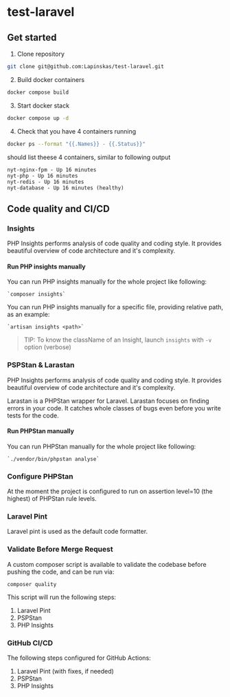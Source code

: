 # test-laravel

## Get started
1. Clone repository
```sh
git clone git@github.com:Lapinskas/test-laravel.git
```
2. Build docker containers
```sh
docker compose build
```
3. Start docker stack
```sh
docker compose up -d
```
4. Check that you have 4 containers running
```sh
docker ps --format "{{.Names}} - {{.Status}}"
```
should list theese 4 containers, similar to following output
```
nyt-nginx-fpm - Up 16 minutes
nyt-php - Up 16 minutes
nyt-redis - Up 16 minutes
nyt-database - Up 16 minutes (healthy)
```
## Code quality and CI/CD

### Insights

PHP Insights performs analysis of code quality and coding style.
It provides beautiful overview of code architecture and it's complexity.

#### Run PHP insights manually

You can run PHP insights manually for the whole project like following:

    `composer insights`

You can run PHP insights manually for a specific file, providing relative path, as an example:

    `artisan insights <path>`

> TIP: To know the className of an Insight, launch `insights` with `-v` option (verbose)

### PSPStan & Larastan

PHP Insights performs analysis of code quality and coding style. It provides beautiful overview of code architecture and it's complexity.

Larastan is a PHPStan wrapper for Laravel. Larastan focuses on finding errors in your code. It catches whole classes of bugs even before you write tests for the
code.

#### Run PHPStan manually

You can run PHPStan manually for the whole project like following:

    `./vendor/bin/phpstan analyse`

### Configure PHPStan

At the moment the project is configured to run on assertion level=10 (the highest) of PHPStan rule levels.

### Laravel Pint

Laravel pint is used as the default code formatter.

### Validate Before Merge Request

A custom composer script is available to validate the codebase before pushing the code, and can be run via:

`composer quality`

This script will run the following steps:

1. Laravel Pint
2. PSPStan
3. PHP Insights

### GitHub CI/CD

The following steps configured for GitHub Actions:
1. Laravel Pint (with fixes, if needed)
2. PSPStan
3. PHP Insights
